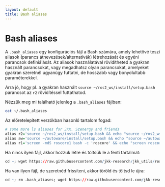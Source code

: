 ```yaml
---
layout: default
title: Bash aliases
---
```


 
# Bash aliases

A `.bash_aliases` egy konfigurációs fájl a Bash számára, amely lehetővé teszi aliasok (parancs átnevezések/alternatívák) létrehozását és egyéni parancsok definiálását. Az aliasok használatával rövidítheted a gyakran használt parancsokat, vagy megadhatsz olyan parancsokat, amelyeket gyakran szeretnél ugyanúgy futtatni, de hosszabb vagy bonyolultabb paraméterekkel. 

Arra jó, hogy pl. a gyakran használt `source ~/ros2_ws/install/setup.bash` parancsot az `r2` rövidítéssel futtathatod.

Nézzük meg mi található jelenleg a `.bash_aliases` fájlban:

``` bash
cat ~/.bash_aliases
```

Az előretelepített verzókban hasonló tartalom fogad:

``` r
# some more ls aliases for JKK, Szenergy and friends
alias r2='source ~/ros2_ws/install/setup.bash && echo "source ~/ros2_ws/install/setup.bash"'
alias aw='source ~/autoware/install/setup.bash && echo "source ~/autoware/install/setup.bash"'
alias r1='screen -mdS roscore1 bash -c 'roscore' && echo "screen roscore1"'
``` 

Ha nincs ilyen fájl, akkor hozzuk létre és töltsük le a fenti tartalmat:

``` r 
cd ~; wget https://raw.githubusercontent.com/jkk-research/jkk_utils/ros2/.bash_aliases
```

Ha van ilyen fájl, de szeretnéd frissíteni, akkor töröld és töltsd le újra:

``` r 
cd ~; rm .bash_aliases; wget https://raw.githubusercontent.com/jkk-research/jkk_utils/ros2/.bash_aliases
```
